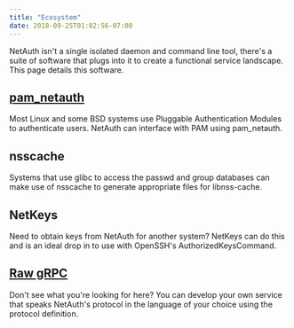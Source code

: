 ```yaml
---
title: "Ecosystem"
date: 2018-09-25T01:02:56-07:00
---
```


NetAuth isn't a single isolated daemon and command line tool, there's
a suite of software that plugs into it to create a functional service
landscape.  This page details this software.

## [pam_netauth](pam_netauth/)

Most Linux and some BSD systems use Pluggable Authentication Modules
to authenticate users.  NetAuth can interface with PAM using
pam_netauth.

## nsscache

Systems that use glibc to access the passwd and group databases can
make use of nsscache to generate appropriate files for libnss-cache.

## NetKeys

Need to obtain keys from NetAuth for another system?  NetKeys can do
this and is an ideal drop in to use with OpenSSH's
AuthorizedKeysCommand.

## [Raw gRPC](https://github.com/NetAuth/Protocol)

Don't see what you're looking for here?  You can develop your own
service that speaks NetAuth's protocol in the language of your choice
using the protocol definition.
